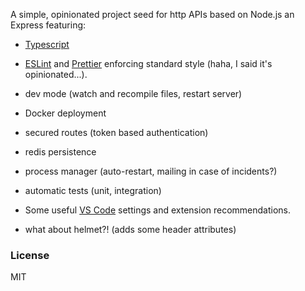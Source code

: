 A simple, opinionated project seed for http APIs based on Node.js an Express featuring:

* [Typescript](www.typescriptlang.org)
* [ESLint](https://eslint.org/) and [Prettier](https://prettier.io/) enforcing standard style (haha, I said it's opinionated...).
* dev mode (watch and recompile files, restart server)

* Docker deployment

* secured routes (token based authentication)

* redis persistence
* process manager (auto-restart, mailing in case of incidents?)
* automatic tests (unit, integration)
* Some useful [VS Code](https://code.visualstudio.com/) settings and extension recommendations.
* what about helmet?! (adds some header attributes)

### License

MIT
